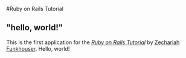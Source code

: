 #Ruby on Rails Tutorial

## "hello, world!"

This is the first application for the [*Ruby on Rails Tutorial*](https://www.railstutorial.org/) by [Zechariah Funkhouser](https://www.zechariahfunkhouser.com/). Hello, world!
